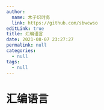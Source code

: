 ```yaml
---
author: 
  name: 木子识时务
  link: https://github.com/sbwcwso
editLink: true
title: 汇编语言
date: 2021-08-07 23:27:27
permalink: null
categories: 
  - null
tags: 
  - null
---
```


# 汇编语言
